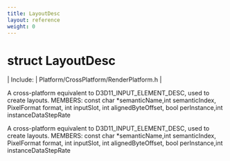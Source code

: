 ```yaml
---
title: LayoutDesc
layout: reference
weight: 0
---
```

struct LayoutDesc
===

| Include: | Platform/CrossPlatform/RenderPlatform.h |

A cross-platform equivalent to D3D11_INPUT_ELEMENT_DESC, used
to create layouts. MEMBERS: const char *semanticName,int semanticIndex, PixelFormat     format, int inputSlot,  int alignedByteOffset,  bool perInstance,int instanceDataStepRate
  



A cross-platform equivalent to D3D11_INPUT_ELEMENT_DESC, used
to create layouts. MEMBERS: const char *semanticName,int semanticIndex, PixelFormat     format, int inputSlot,  int alignedByteOffset,  bool perInstance,int instanceDataStepRate
  

